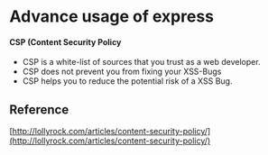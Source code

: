# Advance usage of express 

#### CSP (Content Security Policy
 - CSP is a white-list of sources that you trust as a web developer. 
 - CSP does not prevent you from fixing your XSS-Bugs
 -  CSP helps you to reduce the potential risk of a XSS Bug. 

## Reference
[http://lollyrock.com/articles/content-security-policy/](http://lollyrock.com/articles/content-security-policy/)